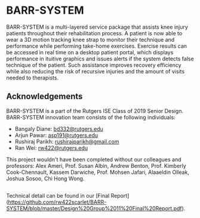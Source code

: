 # BARR-SYSTEM
BARR-SYSTEM is a multi-layered service package that assists knee injury patients throughout their rehabilitation process. A patient is now able to wear a 3D motion tracking knee strap to monitor their technique and performance while performing take-home exercises. Exercise results can be accessed in real time on a desktop patient portal, which displays performance in ituitive graphics and issues alerts if the system detects false technique of the patient. Such assistance improves recovery efficiency while also reducing the risk of recursive injuries and the amount of visits needed to therapists. 

## Acknowledgements
BARR-SYSTEM is a part of the Rutgers ISE Class of 2019 Senior Design. BARR-SYSTEM innovation team consists of the following individuals:
- Bangaly Diane: bd332@rutgers.edu
- Arjun Pawar: asp191@rutgers.edu
- Rushiraj Parikh: rushirajparikh@gmail.com
- Ran Wei: rw422@rutgers.edu

This project wouldn't have been completed without our colleagues and professors: Alex Ameri, Prof. Susan Albin, Andrew Benton, Prof. Kimberly Cook-Chennault, Kassem Darwiche, Prof. Mohsen Jafari, Alaaeldin Olleak, Joshua Sosoo, Chi Hong Wong. 

## 
Technical detail can be found in our [Final Report] (https://github.com/rw422scarlet/BARR-SYSTEM/blob/master/Design%20Group%2011%20Final%20Report.pdf). 
